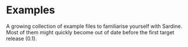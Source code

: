 # Examples

A growing collection of example files to familiarise yourself with Sardine. Most of them might quickly become out of date before the first target release (0.1).
